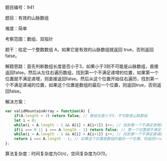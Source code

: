 题目编号：941

题目：有效的山脉数组

难度：简单

考察范围：数组、双指针

题干：给定一个整数数组 A，如果它是有效的山脉数组就返回 true，否则返回 false。

解题思路：首先判断数组长度是否小于3，如果小于3则不可能是山脉数组，直接返回false。然后从左往右遍历数组，找到第一个不满足递增的位置，如果第一个位置就不满足递增，则直接返回false。然后从这个位置开始往右遍历，找到第一个不满足递减的位置，如果这个位置是数组的最后一个位置，则返回true，否则返回false。

解决方案：

```javascript
var validMountainArray = function(A) {
    if(A.length < 3) return false; // 数组长度小于3，不可能是山脉数组
    let i = 0;
    while(i < A.length - 1 && A[i] < A[i+1]) i++; // 找到第一个不满足递增的位置
    if(i === 0 || i === A.length - 1) return false; // 第一个位置就不满足递增或者最后一个位置不满足递减，不是山脉数组
    while(i < A.length - 1 && A[i] > A[i+1]) i++; // 找到第一个不满足递减的位置
    return i === A.length - 1; // 如果这个位置是数组的最后一个位置，则返回true，否则返回false
};
```

算法复杂度：时间复杂度为O(n)，空间复杂度为O(1)。
